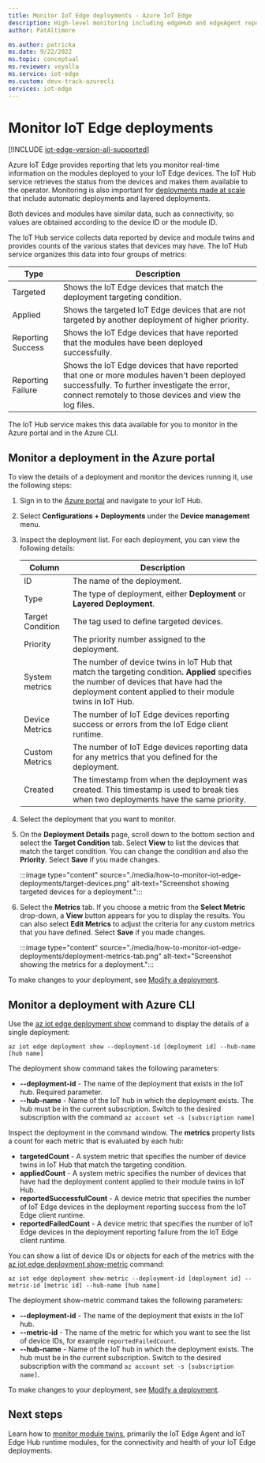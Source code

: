 ```yaml
---
title: Monitor IoT Edge deployments - Azure IoT Edge
description: High-level monitoring including edgeHub and edgeAgent reported properties and automatic deployment metrics. 
author: PatAltimore

ms.author: patricka
ms.date: 9/22/2022
ms.topic: conceptual
ms.reviewer: veyalla
ms.service: iot-edge 
ms.custom: devx-track-azurecli
services: iot-edge
---
```

# Monitor IoT Edge deployments

[!INCLUDE [iot-edge-version-all-supported](includes/iot-edge-version-all-supported.md)]

Azure IoT Edge provides reporting that lets you monitor real-time information on the modules deployed to your IoT Edge devices. The IoT Hub service retrieves the status from the devices and makes them available to the operator. Monitoring is also important for [deployments made at scale](module-deployment-monitoring.md) that include automatic deployments and layered deployments.

Both devices and modules have similar data, such as connectivity, so values are obtained according to the device ID or the module ID.

The IoT Hub service collects data reported by device and module twins and provides counts of the various states that devices may have. The IoT Hub service organizes this data into four groups of metrics:

| Type | Description |
| --- | ---|
| Targeted | Shows the IoT Edge devices that match the deployment targeting condition. |
| Applied | Shows the targeted IoT Edge devices that are not targeted by another deployment of higher priority. |
| Reporting Success | Shows the IoT Edge devices that have reported that the modules have been deployed successfully. |
| Reporting Failure | Shows the IoT Edge devices that have reported that one or more modules haven't been deployed successfully. To further investigate the error, connect remotely to those devices and view the log files. |

The IoT Hub service makes this data available for you to monitor in the Azure portal and in the Azure CLI.

## Monitor a deployment in the Azure portal

To view the details of a deployment and monitor the devices running it, use the following steps:

1. Sign in to the [Azure portal](https://portal.azure.com) and navigate to your IoT Hub.
1. Select **Configurations + Deployments** under the **Device management** menu.
1. Inspect the deployment list. For each deployment, you can view the following details:

    | Column | Description |
    | --- | --- |
    | ID | The name of the deployment. |
    | Type | The type of deployment, either **Deployment** or **Layered Deployment**. |
    | Target Condition | The tag used to define targeted devices. |
    | Priority | The priority number assigned to the deployment. |
    | System metrics | The number of device twins in IoT Hub that match the targeting condition. **Applied** specifies the number of devices that have had the deployment content applied to their module twins in IoT Hub. |
    | Device Metrics | The number of IoT Edge devices reporting success or errors from the IoT Edge client runtime. |
    | Custom Metrics | The number of IoT Edge devices reporting data for any metrics that you defined for the deployment. |
    | Created | The timestamp from when the deployment was created. This timestamp is used to break ties when two deployments have the same priority. |

1. Select the deployment that you want to monitor.
1. On the **Deployment Details** page, scroll down to the bottom section and select the **Target Condition** tab. Select **View** to list the devices that match the target condition. You can change the condition and also the **Priority**. Select **Save** if you made changes.

   :::image type="content" source="./media/how-to-monitor-iot-edge-deployments/target-devices.png" alt-text="Screenshot showing targeted devices for a deployment.":::

1. Select the **Metrics** tab. If you choose a metric from the **Select Metric** drop-down, a **View** button appears for you to display the results. You can also select **Edit Metrics** to adjust the criteria for any custom metrics that you have defined. Select **Save** if you made changes.

   :::image type="content" source="./media/how-to-monitor-iot-edge-deployments/deployment-metrics-tab.png" alt-text="Screenshot showing the metrics for a deployment.":::

To make changes to your deployment, see [Modify a deployment](how-to-deploy-at-scale.md#modify-a-deployment).

## Monitor a deployment with Azure CLI

Use the [az iot edge deployment show](/cli/azure/iot/edge/deployment) command to display the details of a single deployment:

```azurecli
az iot edge deployment show --deployment-id [deployment id] --hub-name [hub name]
```

The deployment show command takes the following parameters:

* **--deployment-id** - The name of the deployment that exists in the IoT hub. Required parameter.
* **--hub-name** - Name of the IoT hub in which the deployment exists. The hub must be in the current subscription. Switch to the desired subscription with the command `az account set -s [subscription name]`

Inspect the deployment in the command window. The **metrics** property lists a count for each metric that is evaluated by each hub:

* **targetedCount** - A system metric that specifies the number of device twins in IoT Hub that match the targeting condition.
* **appliedCount** - A system metric specifies the number of devices that have had the deployment content applied to their module twins in IoT Hub.
* **reportedSuccessfulCount** - A device metric that specifies the number of IoT Edge devices in the deployment reporting success from the IoT Edge client runtime.
* **reportedFailedCount** - A device metric that specifies the number of IoT Edge devices in the deployment reporting failure from the IoT Edge client runtime.

You can show a list of device IDs or objects for each of the metrics with the [az iot edge deployment show-metric](/cli/azure/iot/edge/deployment) command:

```azurecli
az iot edge deployment show-metric --deployment-id [deployment id] --metric-id [metric id] --hub-name [hub name]
```

The deployment show-metric command takes the following parameters:

* **--deployment-id** - The name of the deployment that exists in the IoT hub.
* **--metric-id** - The name of the metric for which you want to see the list of device IDs, for example `reportedFailedCount`.
* **--hub-name** - Name of the IoT hub in which the deployment exists. The hub must be in the current subscription. Switch to the desired subscription with the command `az account set -s [subscription name]`.

To make changes to your deployment, see [Modify a deployment](how-to-deploy-cli-at-scale.md#modify-a-deployment).

## Next steps

Learn how to [monitor module twins](how-to-monitor-module-twins.md), primarily the IoT Edge Agent and IoT Edge Hub runtime modules, for the connectivity and health of your IoT Edge deployments.
